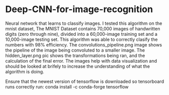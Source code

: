 # Deep-CNN-for-image-recognition
Neural network that learns to classify images. I tested this algorithm on the mnist dataset, The MNIST Dataset contains 70,000 images of handwritten digits (zero through nine), divided into a 60,000-image training set and a 10,000-image testing set. This algorithm was able to correctly clasify the numbers with 98% efficiency. The convolutions_pipeline.png image shows the pipeline of the image being convoluted to a smaller image. The hidden_layer.png pic shows the transformations being ran, and the calculation of the final error. The images help with data visualization and should be looked at brifely to increase the understanding of what the algorithm is doing. 



Ensure that the newest version of tensorflow is downloaded so tensorboard runs correctly
run:  conda install -c conda-forge tensorflow
